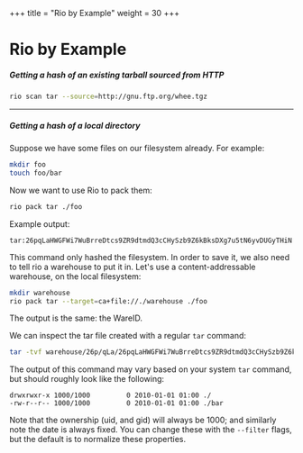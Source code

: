 +++
title = "Rio by Example"
weight = 30
+++

Rio by Example
==============

##### Getting a hash of an existing tarball sourced from HTTP

```bash
rio scan tar --source=http://gnu.ftp.org/whee.tgz
```

---

##### Getting a hash of a local directory

Suppose we have some files on our filesystem already.
For example:

```bash
mkdir foo
touch foo/bar
```

Now we want to use Rio to pack them:

```bash
rio pack tar ./foo
```

Example output:

```text
tar:26pqLaHWGFWi7WuBrreDtcs9ZR9dtmdQ3cCHySzb9Z6kBksDXg7u5tN6yvDUGyTHiN
```

This command only hashed the filesystem.  In order to save it,
we also need to tell rio a warehouse to put it in.
Let's use a content-addressable warehouse, on the local filesystem:

```bash
mkdir warehouse
rio pack tar --target=ca+file://./warehouse ./foo
```

The output is the same: the WareID.

We can inspect the tar file created with a regular `tar` command:

```bash
tar -tvf warehouse/26p/qLa/26pqLaHWGFWi7WuBrreDtcs9ZR9dtmdQ3cCHySzb9Z6kBksDXg7u5tN6yvDUGyTHiN
```

The output of this command may vary based on your system `tar` command, but
should roughly look like the following:

```text
drwxrwxr-x 1000/1000         0 2010-01-01 01:00 ./
-rw-r--r-- 1000/1000         0 2010-01-01 01:00 ./bar
```

Note that the ownership (uid, and gid) will always be 1000;
and similarly note the date is always fixed.
You can change these with the `--filter` flags, but the default is to normalize
these properties.
